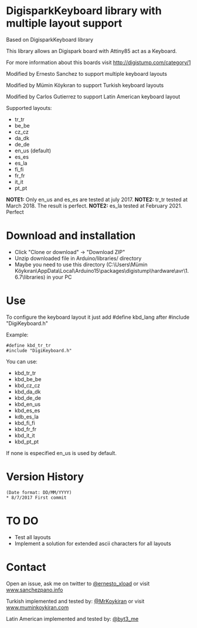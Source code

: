 DigisparkKeyboard library with multiple layout support
======================================================
 
Based on DigisparkKeyboard library

This library allows an Digispark board with Attiny85 act as a Keyboard.

For more information about this boards visit http://digistump.com/category/1

Modified by Ernesto Sanchez to support multiple keyboard layouts

Modified by Mümin Köykıran to support Turkish keyboard layouts 

Modified by Carlos Gutierrez to support Latin American keyboard layout

Supported layouts:
* tr_tr
* be_be
* cz_cz
* da_dk
* de_de
* en_us (default)
* es_es
* es_la
* fi_fi
* fr_fr
* it_it
* pt_pt

__NOTE1:__ Only en_us and es_es are tested at july 2017.
__NOTE2:__ tr_tr tested at March 2018. The result is perfect.
__NOTE2:__ es_la tested at February 2021. Perfect


Download and installation
=========================
- Click "Clone or download" -> "Download ZIP"
- Unzip downloaded file in Arduino/libraries/ directory
- Maybe you need to use this directory (C:\Users\Mümin Köykıran\AppData\Local\Arduino15\packages\digistump\hardware\avr\1.6.7\libraries\) in your PC

Use
===
To configure the keyboard layout it just add #define kbd_lang after #include "DigiKeyboard.h"

Example:
```
#define kbd_tr_tr
#include "DigiKeyboard.h"
```

You can use:
* kbd_tr_tr
* kbd_be_be
* kbd_cz_cz
* kbd_da_dk
* kbd_de_de
* kbd_en_us
* kbd_es_es
* kdb_es_la
* kbd_fi_fi
* kbd_fr_fr
* kbd_it_it
* kbd_pt_pt

If none is especified en_us is used by default.

Version History
===============
```
(Date format: DD/MM/YYYY)
* 8/7/2017 First commit

```

TO DO
=====
- Test all layouts
- Implement a solution for extended ascii characters for all layouts


Contact
=======
Open an issue, ask me on twitter to [@ernesto_xload](http://www.twitter.com/ernesto_xload/) or visit www.sanchezpano.info

Turkish implemented and tested by:
[@MrKoykiran](https://twitter.com/MrKoykiran/) or visit www.muminkoykiran.com

Latin American implemented and tested by:
[@byt3_me](https://twitter.com/byt3_me)
